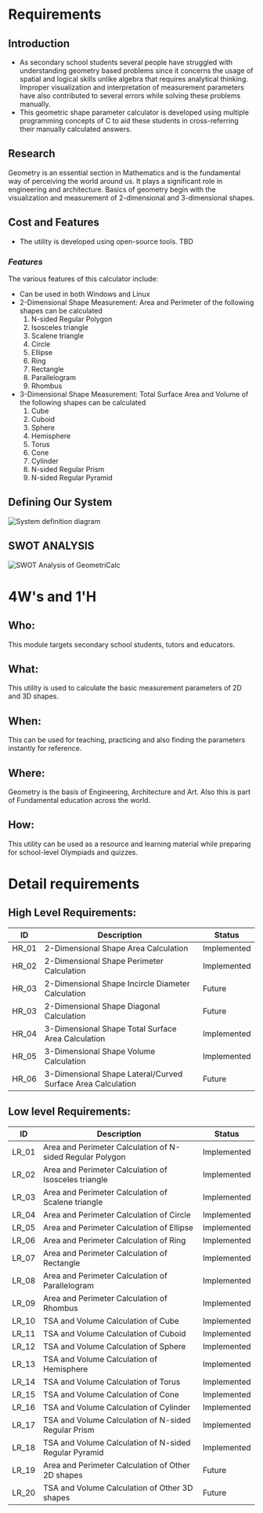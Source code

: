 # Requirements

## Introduction
 * As secondary school students several people have struggled with understanding geometry based problems since it concerns the usage of spatial and logical skills unlike algebra that requires analytical thinking. Improper visualization and interpretation of measurement parameters have also contributed to several errors while solving these problems manually.
 * This geometric shape parameter calculator is developed using multiple programming concepts of C to aid these students in cross-referring their manually calculated answers.

## Research
   Geometry is an essential section in Mathematics and is the fundamental way of perceiving the world around us. It plays a significant role in engineering and architecture. Basics of geometry begin with the visualization and measurement of 2-dimensional and 3-dimensional shapes.

## Cost and Features
* The utility is developed using open-source tools. TBD
### *Features*
The various features of this calculator include:
* Can be used in both Windows and Linux
* 2-Dimensional Shape Measurement: Area and Perimeter of the following shapes can be calculated
   1. N-sided Regular Polygon
   2. Isosceles triangle
   3. Scalene triangle
   4. Circle
   5. Ellipse
   6. Ring
   7. Rectangle 
   8. Parallelogram
   9. Rhombus
* 3-Dimensional Shape Measurement: Total Surface Area and Volume of the following shapes can be calculated
   1. Cube
   2. Cuboid
   3. Sphere
   4. Hemisphere
   5. Torus
   6. Cone
   7. Cylinder
   8. N-sided Regular Prism
   9. N-sided Regular Pyramid

## Defining Our System
![System definition diagram](https://github.com/256152/Mini_Project_1_April_2021/blob/be2cadb06fc5d21a6febb137602d4a5a247d18a7/MiniProject_C/1_Requirements/Define_sys.png)
## SWOT ANALYSIS
![SWOT Analysis of GeometriCalc](https://github.com/256152/Mini_Project_1_April_2021/blob/3aca8e1cdca1395ec9b16f4929e6b76877844578/MiniProject_C/1_Requirements/SWOT.png)

# 4W&#39;s and 1&#39;H

## Who:
This module targets secondary school students, tutors and educators.
## What:
This utility is used to calculate the basic measurement parameters of 2D and 3D shapes.
## When:
This can be used for teaching, practicing and also finding the parameters instantly for reference.
## Where:
Geometry is the basis of Engineering, Architecture and Art. Also this is part of Fundamental education across the world.
## How:
This utility can be used as a resource and learning material while preparing for school-level Olympiads and quizzes.

# Detail requirements
## High Level Requirements:

|      ID          |Description                          |Status                         |
|----------------|-------------------------------|-----------------------------|
|HR_01|2-Dimensional Shape Area Calculation |Implemented            |
|HR_02|2-Dimensional Shape Perimeter Calculation |Implemented|
|HR_03|2-Dimensional Shape Incircle Diameter Calculation |Future|
|HR_03|2-Dimensional Shape Diagonal Calculation |Future|
|HR_04|3-Dimensional Shape Total Surface Area Calculation |Implemented|
|HR_05|3-Dimensional Shape Volume Calculation|Implemented|
|HR_06|3-Dimensional Shape Lateral/Curved Surface Area Calculation|Future|

##  Low level Requirements:


|      ID          |Description                          |Status                         |
|----------------|-------------------------------|-----------------------------|
|LR_01|Area and Perimeter Calculation of N-sided Regular Polygon|Implemented|
|LR_02|Area and Perimeter Calculation of Isosceles triangle|Implemented|
|LR_03|Area and Perimeter Calculation of Scalene triangle|Implemented|
|LR_04|Area and Perimeter Calculation of Circle|Implemented|
|LR_05|Area and Perimeter Calculation of Ellipse|Implemented|
|LR_06|Area and Perimeter Calculation of Ring|Implemented|
|LR_07|Area and Perimeter Calculation of Rectangle|Implemented|
|LR_08|Area and Perimeter Calculation of Parallelogram|Implemented|
|LR_09|Area and Perimeter Calculation of Rhombus|Implemented|
|LR_10|TSA and Volume Calculation of Cube|Implemented|
|LR_11|TSA and Volume Calculation of Cuboid|Implemented|
|LR_12|TSA and Volume Calculation of Sphere|Implemented|
|LR_13|TSA and Volume Calculation of Hemisphere|Implemented|
|LR_14|TSA and Volume Calculation of Torus|Implemented|
|LR_15|TSA and Volume Calculation of Cone|Implemented|
|LR_16|TSA and Volume Calculation of Cylinder|Implemented|
|LR_17|TSA and Volume Calculation of N-sided Regular Prism|Implemented|
|LR_18|TSA and Volume Calculation of N-sided Regular Pyramid|Implemented|
|LR_19|Area and Perimeter Calculation of Other 2D shapes|Future|
|LR_20|TSA and Volume Calculation of Other 3D shapes|Future|
